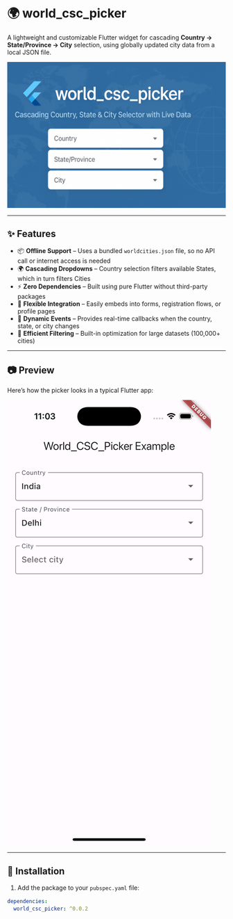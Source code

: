# 🌍 world_csc_picker

A lightweight and customizable Flutter widget for cascading **Country → State/Province → City** selection, using globally updated city data from a local JSON file.

![Top Banner](assets/CSCTopBanner.png)

---

## ✨ Features

- 📦 **Offline Support** – Uses a bundled `worldcities.json` file, so no API call or internet access is needed
- 🌍 **Cascading Dropdowns** – Country selection filters available States, which in turn filters Cities
- ⚡ **Zero Dependencies** – Built using pure Flutter without third-party packages
- 🧩 **Flexible Integration** – Easily embeds into forms, registration flows, or profile pages
- 🔄 **Dynamic Events** – Provides real-time callbacks when the country, state, or city changes
- 🎯 **Efficient Filtering** – Built-in optimization for large datasets (100,000+ cities)

---

## 📷 Preview

Here’s how the picker looks in a typical Flutter app:

![Picker Screenshot](assets/CSCPicker.png)

---

## 🚀 Installation

1. Add the package to your `pubspec.yaml` file:

```yaml
dependencies:
  world_csc_picker: ^0.0.2
